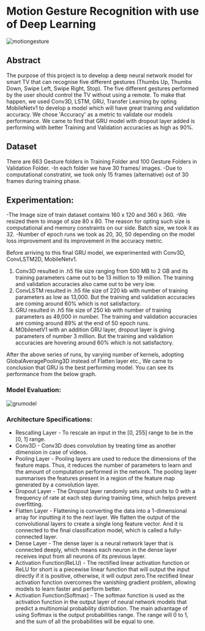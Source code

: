 # Motion Gesture Recognition with use of Deep Learning
![motiongesture](https://github.com/KuntamukkalaPavanKumar/motion_gesture_recognition/blob/main/Guesture-recognition-technology-blog-feature-image.jpg)

## Abstract
The purpose of this project is to develop a deep neural network model for smart TV that can recognise five different gestures (Thumbs Up, Thumbs Down, Swipe Left, Swipe Right, Stop). The five different gestures performed by the user should control the TV without using a remote.
To make that happen, we used Conv3D, LSTM, GRU, Transfer Learning by opting MobileNetv1 to develop a model which will have great training and validation accuracy.
We chose 'Accuracy' as a metric to validate our models performance.
We came to find that GRU model with dropout layer added is performing with better Training and Validation accuracies as high as 90%.

## Dataset
There are 663 Gesture folders in Training Folder and 100 Gesture Folders in Validation Folder.
-In each folder we have 30 frames/ images.
-Due to computational constratint, we took only 15 frames (alternative) out of 30 frames during training phase.

## Experimentation:
-The Image size of train dataset contains 160 x 120 and 360 x 360. 
-We resized them to image of size 80 x 80. 
The reason for opting such size is computational and memory constraints on our side. Batch size, we took it as 32.
-Number of epoch runs we took as 20, 30, 50 depending on the model loss improvement and its improvement in the accuracy metric.

Before arriving to this final GRU model, we experimented with Conv3D, ConvLSTM2D, MobileNetv1.

1) Conv3D resulted in .h5 file size ranging from 500 MB to 2 GB and its training parameters came out to be 13 million to 19 million. The training and validation accuracies also came out to be very low.
2) ConvLSTM resulted in .h5 file size of 220 kb with number of training parameters as low as 13,000. But the training and validation accuracies are coming around 60% which is not satisfactory.
3) GRU resulted in .h5 file size of 250 kb with number of training parameters as 49,000 in number. The training and validation accuracies are coming around 89% at the end of 50 epoch runs.
4) MObilenetV1 with an addition GRU layer, dropout layer is giving parameters of number 3 million. But the training and validation accuracies are hovering around 60% which is not satisfactory.

After the above series of runs, by varying number of kernels, adopting GlobalAveragePooling3D instead of Flatten layer etc.,
We came to conclusion that GRU is the best performing model.
You can see its performance from the below graph.

### Model Evaluation:

![grumodel](https://github.com/KuntamukkalaPavanKumar/motion_gesture_recognition/blob/main/TimeDistributedGRU2epoch50.png)

### Architecture Specifications:
- Rescalling Layer - To rescale an input in the [0, 255] range to be in the [0, 1] range.
- Conv3D - Conv3D does convolution by treating time as another dimension in case of videos.
- Pooling Layer - Pooling layers are used to reduce the dimensions of the feature maps. Thus, it reduces the number of parameters to learn and the amount of computation performed in the network. The pooling layer summarises the features present in a region of the feature map generated by a convolution layer.
- Dropout Layer - The Dropout layer randomly sets input units to 0 with a frequency of rate at each step during training time, which helps prevent overfitting.
- Flatten Layer - Flattening is converting the data into a 1-dimensional array for inputting it to the next layer. We flatten the output of the convolutional layers to create a single long feature vector. And it is connected to the final classification model, which is called a fully-connected layer.
- Dense Layer - The dense layer is a neural network layer that is connected deeply, which means each neuron in the dense layer receives input from all neurons of its previous layer.
- Activation Function(ReLU) - The rectified linear activation function or ReLU for short is a piecewise linear function that will output the input directly if it is positive, otherwise, it will output zero.The rectified linear activation function overcomes the vanishing gradient problem, allowing models to learn faster and perform better.
- Activation Function(Softmax) - The softmax function is used as the activation function in the output layer of neural network models that predict a multinomial probability distribution. The main advantage of using Softmax is the output probabilities range. The range will 0 to 1, and the sum of all the probabilities will be equal to one.